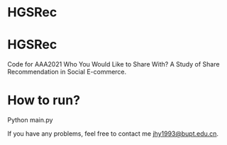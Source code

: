 # HGSRec

# HGSRec

Code for AAA2021 Who You Would Like to Share With? A Study  of  Share Recommendation in Social E-commerce.


# How to run?

Python main.py


If you have any problems, feel free to contact me jhy1993@bupt.edu.cn.
 
